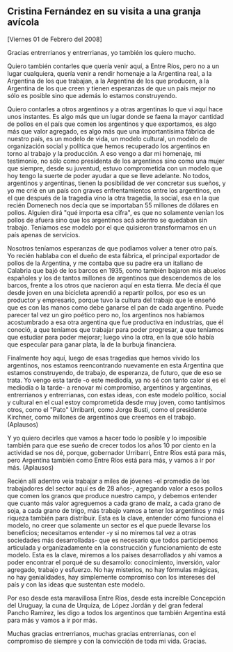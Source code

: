 Cristina Fernández en su visita a una granja avícola
----------------------------------------------------

[Viernes 01 de Febrero del 2008]

Gracias entrerrianos y entrerrianas, yo también los quiero mucho.

Quiero también contarles que quería venir aquí, a Entre Ríos, pero no a
un lugar cualquiera, quería venir a rendir homenaje a la Argentina real,
a la Argentina de los que trabajan, a la Argentina de los que producen,
a la Argentina de los que creen y tienen esperanzas de que un país mejor
no sólo es posible sino que además lo estamos construyendo.

Quiero contarles a otros argentinos y a otras argentinas lo que vi aquí
hace unos instantes. Es algo más que un lugar donde se faena la mayor
cantidad de pollos en el país que comen los argentinos y que exportamos,
es algo más que valor agregado, es algo más que una importantísima
fábrica de nuestro país, es un modelo de vida, un modelo cultural, un
modelo de organización social y política que hemos recuperado los
argentinos en torno al trabajo y la producción. A eso vengo a dar mi
homenaje, mi testimonio, no sólo como presidenta de los argentinos sino
como una mujer que siempre, desde su juventud, estuvo comprometida con
un modelo que hoy tengo la suerte de poder ayudar a que se lleve
adelante. No todos, argentinos y argentinas, tienen la posibilidad de
ver concretar sus sueños, y yo me crié en un país con graves
enfrentamientos entre los argentinos, en el que después de la tragedia
vino la otra tragedia, la social, esa en la que recién Domenech nos
decía que se importaban 55 millones de dólares en pollos. Alguien dirá
"qué importa esa cifra", es que no solamente venían los pollos de afuera
sino que los argentinos acá adentro se quedaban sin trabajo. Teníamos
ese modelo por el que quisieron transformarnos en un país apenas de
servicios.

Nosotros teníamos esperanzas de que podíamos volver a tener otro país.
Yo recién hablaba con el dueño de esta fábrica, el principal exportador
de pollos de la Argentina, y me contaba que su padre era un italiano de
Calabria que bajó de los barcos en 1935, como también bajaron mis
abuelos españoles y los de tantos millones de argentinos que descendemos
de los barcos, frente a los otros que nacieron aquí en esta tierra. Me
decía él que desde joven en una bicicleta aprendió a repartir pollos,
por eso es un productor y empresario, porque tuvo la cultura del trabajo
que le enseñó que es con las manos como debe ganarse el pan de cada
argentino. Puede parecer tal vez un giro poético pero no, los argentinos
nos habíamos acostumbrado a esa otra argentina que fue productiva en
industrias, que él conoció, a que teníamos que trabajar para poder
progresar, a que teníamos que estudiar para poder mejorar; luego vino la
otra, en la que sólo había que especular para ganar plata, la de la
burbuja financiera.

Finalmente hoy aquí, luego de esas tragedias que hemos vivido los
argentinos, nos estamos reencontrando nuevamente en esta Argentina que
estamos construyendo, de trabajo, de esperanza, de futuro, que de eso se
trata. Yo vengo esta tarde -o este mediodía, ya no sé con tanto calor si
es el mediodía o la tarde- a renovar mi compromiso, argentinos y
argentinas, entrerrianos y entrerrianas, con estas ideas, con este
modelo político, social y cultural en el cual estoy comprometida desde
muy joven, como tantísimos otros, como el "Pato" Urribarri, como Jorge
Busti, como el presidente Kirchner, como millones de argentinos que
creemos en el trabajo. (Aplausos)

Y yo quiero decirles que vamos a hacer todo lo posible y lo imposible
también para que ese sueño de crecer todos los años 10 por ciento en la
actividad se nos dé, porque, gobernador Urribarri, Entre Ríos está para
más, pero Argentina también como Entre Ríos está para más, y vamos a ir
por más. (Aplausos)

Recién allí adentro veía trabajar a miles de jóvenes -el promedio de los
trabajadores del sector aquí es de 28 años-, agregando valor a esos
pollos que comen los granos que produce nuestro campo, y debemos
entender que cuanto más valor agreguemos a cada grano de maíz, a cada
grano de soja, a cada grano de trigo, más trabajo vamos a tener los
argentinos y más riqueza también para distribuir. Esta es la clave,
entender cómo funciona el modelo, no creer que solamente un sector es el
que puede llevarse los beneficios; necesitamos entender -y si no miremos
tal vez a otras sociedades más desarrolladas- que es necesario que todos
participemos articulada y organizadamente en la construcción y
funcionamiento de este modelo. Esta es la clave, miremos a los países
desarrollados y ahí vamos a poder encontrar el porqué de su desarrollo:
conocimiento, inversión, valor agregado, trabajo y esfuerzo. No hay
misterios, no hay fórmulas mágicas, no hay genialidades, hay simplemente
compromiso con los intereses del país y con las ideas que sustentan este
modelo.

Por eso desde esta maravillosa Entre Ríos, desde esta increíble
Concepción del Uruguay, la cuna de Urquiza, de López Jordán y del gran
federal Pancho Ramírez, les digo a todos los argentinos que también
Argentina está para más y vamos a ir por más.

Muchas gracias entrerrianos, muchas gracias entrerrianas, con el
compromiso de siempre y con la convicción de toda mi vida. Gracias.
